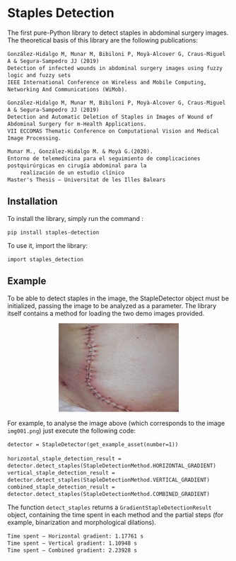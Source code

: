 # Staples Detection

The first pure-Python library to detect staples in abdominal surgery images. The theoretical basis of this library 
are the following publications:

```
González-Hidalgo M, Munar M, Bibiloni P, Moyà-Alcover G, Craus-Miguel A & Segura-Sampedro JJ (2019)
Detection of infected wounds in abdominal surgery images using fuzzy logic and fuzzy sets
IEEE International Conference on Wireless and Mobile Computing, Networking And Communications (WiMob).
``` 

```
González-Hidalgo M, Munar M, Bibiloni P, Moyà-Alcover G, Craus-Miguel A & Segura-Sampedro JJ (2019)
Detection and Automatic Deletion of Staples in Images of Wound of Abdominal Surgery for m-Health Applications.
VII ECCOMAS Thematic Conference on Computational Vision and Medical Image Processing. 
``` 

```
Munar M., González-Hidalgo M. & Moyà G.(2020).
Entorno de telemedicina para el seguimiento de complicaciones postquirúrgicas en cirugía abdominal para la 
    realización de un estudio clínico
Master's Thesis – Universitat de les Illes Balears
``` 

## Installation

To install the library, simply run the command :
```
pip install staples-detection
```

To use it, import the library:
```
import staples_detection
```

## Example

To be able to detect staples in the image, the StapleDetector object must be initialized, passing the image to be analyzed as a parameter. The library itself contains a method for loading the two demo images provided.

<p align="center">
  <img src="staples_detection/assets/img001.png" height="200">
</p>

For example, to analyse the image above (which corresponds to the image `img001.png`) just execute the following code:

```
detector = StapleDetector(get_example_asset(number=1))

horizontal_staple_detection_result = detector.detect_staples(StapleDetectionMethod.HORIZONTAL_GRADIENT)
vertical_staple_detection_result = detector.detect_staples(StapleDetectionMethod.VERTICAL_GRADIENT)
combined_staple_detection_result = detector.detect_staples(StapleDetectionMethod.COMBINED_GRADIENT)
```

The function `detect_staples` returns a `GradientStapleDetectionResult` object, containing the time spent in each method and the partial steps (for example, binarization and morphological dilations).

```
Time spent – Horizontal gradient: 1.17761 s
Time spent – Vertical gradient: 1.10948 s
Time spent – Combined gradient: 2.23928 s
```